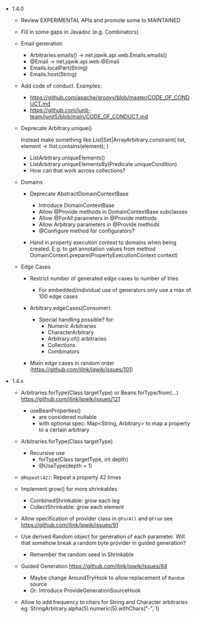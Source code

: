 - 1.4.0

    - Review EXPERIMENTAL APIs and promote some to MAINTAINED    

    - Fill in some gaps in Javadoc (e.g. Combinators)

    - Email generation
        - Arbitraries.emails() -> net.jqwik.api.web.Emails.emails() 
        - @Email -> net.jqwik.api.web.@Email
        - Emails.localPart(String) 
        - Emails.host(String) 

    - Add code of conduct. Examples:
        - https://github.com/apache/groovy/blob/master/CODE_OF_CONDUCT.md
        - https://github.com/junit-team/junit5/blob/main/CODE_OF_CONDUCT.md

    - Deprecate Arbitrary.unique()
    
      Instead make something like List|Set|ArrayArbitrary.constraint(
        list, element -> !list.contains(element);
      ) 
        - ListArbitrary.uniqueElements()
        - ListArbitrary.uniqueElementsBy(Predicate<E> uniqueCondition)
        - How can that work across collections?

    - Domains
        - Deprecate AbstractDomainContextBase
            - Introduce DomainContextBase
            - Allow @Provide methods in DomainContextBase subclasses
            - Allow @ForAll parameters in @Provide methods
            - Allow Arbitrary<T> parameters in @Provide methods
            - @Configure method for configurators?
            
        - Hand in property execution context to domains when being created.
          E.g. to get annotation values from method
          DomainContext.prepare(PropertyExecutionContext context)

    - Edge Cases
    
        - Restrict number of generated edge cases to number of tries
            - For embedded/individual use of generators only use a max of 100 edge cases

        - Arbitrary.edgeCases(Consumer<Config>):        
            - Special handling possible? for:
                - Numeric Arbitraries
                - CharacterArbitrary
                - Arbitrary.of() arbitraries
                - Collections
                - Combinators
                
        - Mixin edge cases in random order (https://github.com/jlink/jqwik/issues/101)


- 1.4.x

    - Arbitraries.forType(Class<T> targetType) or Beans.forType/from(...)
      https://github.com/jlink/jqwik/issues/121
        - useBeanProperties()
            - are considered nullable
            - with optional spec: Map<String, Arbitrary> to map
              a property to a certain arbitrary

    - Arbitraries.forType(Class<T> targetType)
        - Recursive use
            - forType(Class<T> targetType, int depth)
            - @UseType(depth = 1)

    - `@Repeat(42)`: Repeat a property 42 times

    - Implement grow() for more shrinkables
        - CombinedShrinkable: grow each leg
        - CollectShrinkable: grow each element

    - Allow specification of provider class in `@ForAll` and `@From`
      see https://github.com/jlink/jqwik/issues/91

    - Use derived Random object for generation of each parameter.
      Will that somehow break a random byte provider in guided generation?
      - Remember the random seed in Shrinkable

    - Guided Generation
      https://github.com/jlink/jqwik/issues/84
      - Maybe change AroundTryHook to allow replacement of `Random` source
      - Or: Introduce ProvideGenerationSourceHook
      
    - Allow to add frequency to chars for String and Character arbitraries
      eg. StringArbitrary.alpha(5).numeric(5).withChars("-", 1)


